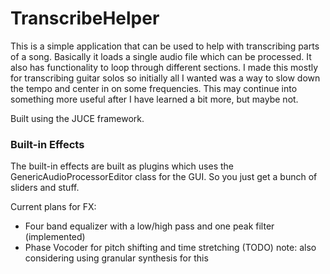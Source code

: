 # TranscribeHelper

This is a simple application that can be used to help with transcribing parts of a song. Basically it loads a single audio file which can be processed. It also has functionality to loop through different sections. I made this mostly for transcribing guitar solos so initially all I wanted was a way to slow down the tempo and center in on some frequencies. This may continue into something more useful after I have learned a bit more, but maybe not.

Built using the JUCE framework.

### Built-in Effects

The built-in effects are built as plugins which uses the GenericAudioProcessorEditor class for the GUI. So you just get a bunch of sliders and stuff.

Current plans for FX:

* Four band equalizer with a low/high pass and one peak filter (implemented)
* Phase Vocoder for pitch shifting and time stretching (TODO) note: also considering using granular synthesis for this


